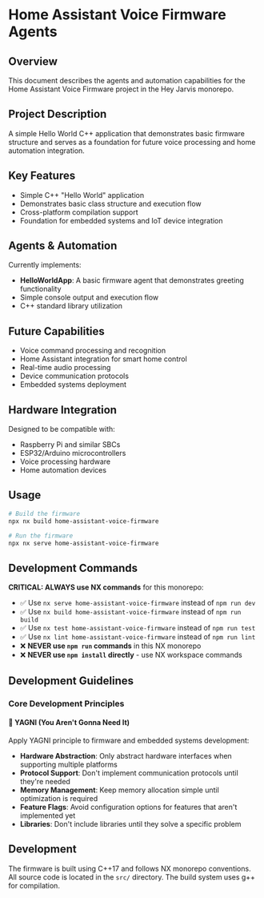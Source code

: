 # Home Assistant Voice Firmware Agents

## Overview
This document describes the agents and automation capabilities for the Home Assistant Voice Firmware project in the Hey Jarvis monorepo.

## Project Description
A simple Hello World C++ application that demonstrates basic firmware structure and serves as a foundation for future voice processing and home automation integration.

## Key Features
- Simple C++ "Hello World" application
- Demonstrates basic class structure and execution flow
- Cross-platform compilation support
- Foundation for embedded systems and IoT device integration

## Agents & Automation
Currently implements:
- **HelloWorldApp**: A basic firmware agent that demonstrates greeting functionality
- Simple console output and execution flow
- C++ standard library utilization

## Future Capabilities
- Voice command processing and recognition
- Home Assistant integration for smart home control
- Real-time audio processing
- Device communication protocols
- Embedded systems deployment

## Hardware Integration
Designed to be compatible with:
- Raspberry Pi and similar SBCs
- ESP32/Arduino microcontrollers
- Voice processing hardware
- Home automation devices

## Usage
```bash
# Build the firmware
npx nx build home-assistant-voice-firmware

# Run the firmware
npx nx serve home-assistant-voice-firmware
```

## Development Commands
**CRITICAL: ALWAYS use NX commands** for this monorepo:
- ✅ Use `nx serve home-assistant-voice-firmware` instead of `npm run dev`
- ✅ Use `nx build home-assistant-voice-firmware` instead of `npm run build`
- ✅ Use `nx test home-assistant-voice-firmware` instead of `npm run test`
- ✅ Use `nx lint home-assistant-voice-firmware` instead of `npm run lint`
- ❌ **NEVER use `npm run` commands** in this NX monorepo
- ❌ **NEVER use `npm install` directly** - use NX workspace commands

## Development Guidelines

### Core Development Principles

#### 🎯 **YAGNI (You Aren't Gonna Need It)**
Apply YAGNI principle to firmware and embedded systems development:
- **Hardware Abstraction**: Only abstract hardware interfaces when supporting multiple platforms
- **Protocol Support**: Don't implement communication protocols until they're needed
- **Memory Management**: Keep memory allocation simple until optimization is required
- **Feature Flags**: Avoid configuration options for features that aren't implemented yet
- **Libraries**: Don't include libraries until they solve a specific problem

## Development
The firmware is built using C++17 and follows NX monorepo conventions. All source code is located in the `src/` directory. The build system uses g++ for compilation.
